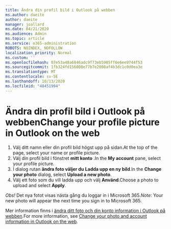 ```yaml
---
title: Ändra din profil bild i Outlook på webben
ms.author: daeite
author: daeite
manager: joallard
ms.date: 04/21/2020
ms.audience: Admin
ms.topic: article
ms.service: o365-administration
ROBOTS: NOINDEX, NOFOLLOW
localization_priority: Normal
ms.custom: ''
ms.openlocfilehash: 07e53a48a6846adc9f73eb5905ff6e6ee9744f53
ms.sourcegitcommit: 1fb324fd156008e77b7e2008af4b3dc1c0d0ea3e
ms.translationtype: MT
ms.contentlocale: sv-SE
ms.lasthandoff: 10/13/2020
ms.locfileid: "48451994"
---
```

# <a name="change-your-profile-picture-in-outlook-on-the-web"></a><span data-ttu-id="27ab3-102">Ändra din profil bild i Outlook på webben</span><span class="sxs-lookup"><span data-stu-id="27ab3-102">Change your profile picture in Outlook on the web</span></span>

1. <span data-ttu-id="27ab3-103">Välj ditt namn eller din profil bild högst upp på sidan.</span><span class="sxs-lookup"><span data-stu-id="27ab3-103">At the top of the page, select your name or profile picture.</span></span>
1. <span data-ttu-id="27ab3-104">Välj din profil bild i fönstret **mitt konto** .</span><span class="sxs-lookup"><span data-stu-id="27ab3-104">In the **My account** pane, select your profile picture.</span></span>
1. <span data-ttu-id="27ab3-105">I dialog rutan **ändra foto väljer du** **Ladda upp en ny bild**.</span><span class="sxs-lookup"><span data-stu-id="27ab3-105">In the **Change your photo** dialog, select **Upload a new photo**.</span></span>
1. <span data-ttu-id="27ab3-106">Välj ett foto som du vill ladda upp och välj **Använd**.</span><span class="sxs-lookup"><span data-stu-id="27ab3-106">Choose a photo to upload and select **Apply**.</span></span>

<span data-ttu-id="27ab3-107">*Obs!* Det nya fotot visas nästa gång du loggar in i Microsoft 365.</span><span class="sxs-lookup"><span data-stu-id="27ab3-107">*Note:* Your new photo will appear the next time you sign in to Microsoft 365.</span></span>

<span data-ttu-id="27ab3-108">Mer information finns i [ändra ditt foto och din konto information i Outlook på webben](https://support.office.com/article/b2dbb289-851d-4bed-93c3-3e136f5659ec).</span><span class="sxs-lookup"><span data-stu-id="27ab3-108">For more information, see [Change your photo and account information in Outlook on the web](https://support.office.com/article/b2dbb289-851d-4bed-93c3-3e136f5659ec).</span></span>
